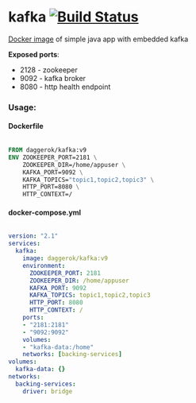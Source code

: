 # kafka [![Build Status](https://travis-ci.org/daggerok/kafka.svg?branch=master)](https://travis-ci.org/daggerok/kafka)
[Docker image](https://hub.docker.com/r/daggerok/kafka/) of simple java app with embedded kafka

**Exposed ports**:

- 2128 - zookeeper
- 9092 - kafka broker
- 8080 - http health endpoint

### Usage:

#### Dockerfile

```dockerfile

FROM daggerok/kafka:v9
ENV ZOOKEEPER_PORT=2181 \
    ZOOKEEPER_DIR=/home/appuser \
    KAFKA_PORT=9092 \
    KAFKA_TOPICS="topic1,topic2,topic3" \
    HTTP_PORT=8080 \
    HTTP_CONTEXT=/

```

#### docker-compose.yml

```yaml

version: "2.1"
services:
  kafka:
    image: daggerok/kafka:v9
    environment:
      ZOOKEEPER_PORT: 2181
      ZOOKEEPER_DIR: /home/appuser
      KAFKA_PORT: 9092
      KAFKA_TOPICS: topic1,topic2,topic3
      HTTP_PORT: 8080
      HTTP_CONTEXT: /
    ports:
    - "2181:2181"
    - "9092:9092"
    volumes:
    - "kafka-data:/home"
    networks: [backing-services]
volumes:
  kafka-data: {}
networks:
  backing-services:
    driver: bridge

```

